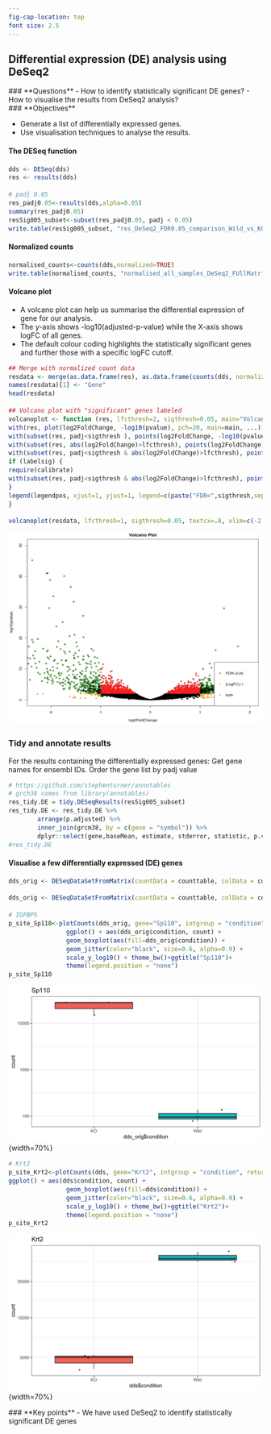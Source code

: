 ```yaml
---
fig-cap-location: top
font size: 2.5
---
```



## **Differential expression (DE) analysis using DeSeq2**

<div class="questions">  
### **Questions**
- How to identify statistically significant DE genes?
- How to visualise the results from DeSeq2 analysis?
</div>

<div class="objectives">  
### **Objectives**

- Generate a list of differentially expressed genes.
- Use visualisation techniques to analyse the results.

</div>


#### **The DESeq function**

```r
dds <- DESeq(dds)
res <- results(dds)

# padj 0.05
res_padj0.05<-results(dds,alpha=0.05)
summary(res_padj0.05)
resSig005_subset<-subset(res_padj0.05, padj < 0.05)
write.table(resSig005_subset, "res_DeSeq2_FDR0.05_comparison_Wild_vs_KO_FUllMatrix.tab", sep="\t", col.names=NA, quote=F)
```

#### **Normalized counts**
```r
normalised_counts<-counts(dds,normalized=TRUE)
write.table(normalised_counts, "normalised_all_samples_DeSeq2_FUllMatrix.tab", sep="\t", col.names=NA, quote=F)
```

#### **Volcano plot**
- A volcano plot can help us summarise the differential expression of gene for our analysis.
- The y-axis shows -log10(adjusted-p-value) while the X-axis shows logFC of all genes.
- The default colour coding highlights the statistically significant genes and further those with a specific logFC cutoff.


```r
## Merge with normalized count data
resdata <- merge(as.data.frame(res), as.data.frame(counts(dds, normalized=TRUE)), by="row.names", sort=FALSE)
names(resdata)[1] <- "Gene"
head(resdata)

## Volcano plot with "significant" genes labeled
volcanoplot <- function (res, lfcthresh=2, sigthresh=0.05, main="Volcano Plot", legendpos="bottomright", labelsig=TRUE, textcx=1, ...) {
with(res, plot(log2FoldChange, -log10(pvalue), pch=20, main=main, ...))
with(subset(res, padj<sigthresh ), points(log2FoldChange, -log10(pvalue), pch=20, col="red", ...))
with(subset(res, abs(log2FoldChange)>lfcthresh), points(log2FoldChange, -log10(pvalue), pch=20, col="orange", ...))
with(subset(res, padj<sigthresh & abs(log2FoldChange)>lfcthresh), points(log2FoldChange, -log10(pvalue), pch=20, col="green", ...))
if (labelsig) {
require(calibrate)
with(subset(res, padj<sigthresh & abs(log2FoldChange)>lfcthresh), points(log2FoldChange, -log10(pvalue), labs=Gene, cex=textcx, ...))
}
legend(legendpos, xjust=1, yjust=1, legend=c(paste("FDR<",sigthresh,sep=""), paste("|LogFC|>",lfcthresh,sep=""), "both"), pch=20, col=c("red","orange","green"))
}

volcanoplot(resdata, lfcthresh=1, sigthresh=0.05, textcx=.8, xlim=c(-2.3, 2),ylim=c(0, 50))

```
![](/fig/volcano_plot_alternate.png)


### **Tidy and annotate results**
For the results containing the differentially expressed genes:
Get gene names for ensembl IDs.
Order the gene list by padj value


```r
# https://github.com/stephenturner/annotables
# grch38 comes from library(annotables)
res_tidy.DE = tidy.DESeqResults(resSig005_subset)
res_tidy.DE <- res_tidy.DE %>%
        arrange(p.adjusted) %>%
        inner_join(grcm38, by = c(gene = "symbol")) %>%
        dplyr::select(gene,baseMean, estimate, stderror, statistic, p.value, p.adjusted)
#res_tidy.DE
```

#### **Visualise a few differentially expressed (DE) genes**
```r
dds_orig <- DESeqDataSetFromMatrix(countData = counttable, colData = colData,design = ~condition)

dds_orig <- DESeqDataSetFromMatrix(countData = counttable, colData = colData,design = ~condition)

# IGFBP5
p_site_Sp110<-plotCounts(dds_orig, gene="Sp110", intgroup = "condition", returnData = TRUE) %>%
                ggplot() + aes(dds_orig$condition, count) + 
                geom_boxplot(aes(fill=dds_orig$condition)) + 
                geom_jitter(color="black", size=0.6, alpha=0.9) + 
                scale_y_log10() + theme_bw()+ggtitle("Sp110")+ 
                theme(legend.position = "none")
p_site_Sp110

```

![Gene Sp110 is down-regulated in WT](/fig/Sp110.png){width=70%} 

```r
# Krt2
p_site_Krt2<-plotCounts(dds, gene="Krt2", intgroup = "condition", returnData = TRUE) %>%
ggplot() + aes(dds$condition, count) + 
                geom_boxplot(aes(fill=dds$condition)) + 
                geom_jitter(color="black", size=0.6, alpha=0.9) + 
                scale_y_log10() + theme_bw()+ggtitle("Krt2")+ 
                theme(legend.position = "none")
p_site_Krt2
```

![Gene Krt2 is up-regulated in WT](/fig/Krt2.png){width=70%} 




<div class="keypoints">
### **Key points**
- We have used DeSeq2 to identify statistically significant DE genes
</div>  